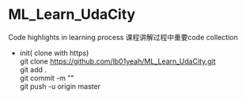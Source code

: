 # ML_Learn_UdaCity
  Code highlights in learning process
课程讲解过程中重要code collection

- init( clone with https)  
git clone https://github.com/lb01yeah/ML_Learn_UdaCity.git  
git add .  
git commit -m ""  
git push -u origin master  

